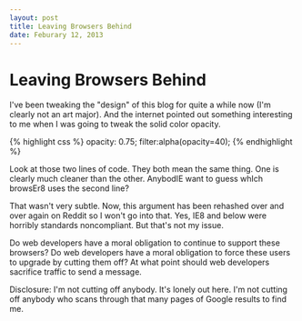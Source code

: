 ```yaml
---
layout: post
title: Leaving Browsers Behind
date: Feburary 12, 2013
---
```

# Leaving Browsers Behind

I've been tweaking the "design" of this blog for quite a while now (I'm clearly not an art major). And the internet pointed out something interesting to me when I was going to tweak the solid color opacity.

{% highlight css %}
	opacity: 0.75;
	filter:alpha(opacity=40);
{% endhighlight %}

Look at those two lines of code. They both mean the same thing. One is clearly much cleaner than the other. AnybodIE want to guess whIch browsEr8 uses the second line?


That wasn't very subtle. Now, this argument has been rehashed over and over again on Reddit so I won't go into that. Yes, IE8 and below were horribly standards noncompliant. But that's not my issue.

Do web developers have a moral obligation to continue to support these browsers? Do web developers have a moral obligation to force these users to upgrade by cutting them off?
At what point should web developers sacrifice traffic to send a message.

Disclosure: I'm not cutting off anybody. It's lonely out here. I'm not cutting off anybody who scans through that many pages of Google results to find me.
